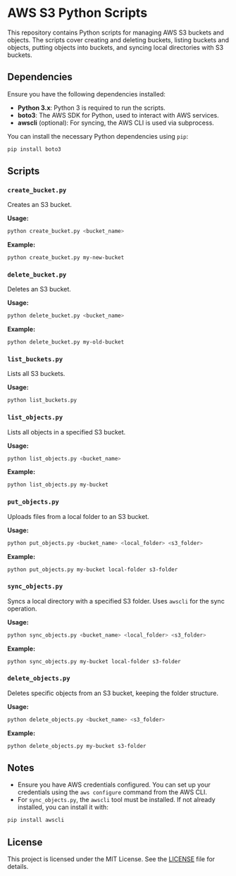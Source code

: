 # AWS S3 Python Scripts

This repository contains Python scripts for managing AWS S3 buckets and objects. The scripts cover creating and deleting buckets, listing buckets and objects, putting objects into buckets, and syncing local directories with S3 buckets.

## Dependencies

Ensure you have the following dependencies installed:

- **Python 3.x**: Python 3 is required to run the scripts.
- **boto3**: The AWS SDK for Python, used to interact with AWS services.
- **awscli** (optional): For syncing, the AWS CLI is used via subprocess.

You can install the necessary Python dependencies using `pip`:

```bash
pip install boto3
```

## Scripts

### `create_bucket.py`

Creates an S3 bucket.

**Usage:**

```bash
python create_bucket.py <bucket_name>
```

**Example:**

```bash
python create_bucket.py my-new-bucket
```

### `delete_bucket.py`

Deletes an S3 bucket.

**Usage:**

```bash
python delete_bucket.py <bucket_name>
```

**Example:**

```bash
python delete_bucket.py my-old-bucket
```

### `list_buckets.py`

Lists all S3 buckets.

**Usage:**

```bash
python list_buckets.py
```

### `list_objects.py`

Lists all objects in a specified S3 bucket.

**Usage:**

```bash
python list_objects.py <bucket_name>
```

**Example:**

```bash
python list_objects.py my-bucket
```

### `put_objects.py`

Uploads files from a local folder to an S3 bucket.

**Usage:**

```bash
python put_objects.py <bucket_name> <local_folder> <s3_folder>
```

**Example:**

```bash
python put_objects.py my-bucket local-folder s3-folder
```

### `sync_objects.py`

Syncs a local directory with a specified S3 folder. Uses `awscli` for the sync operation.

**Usage:**

```bash
python sync_objects.py <bucket_name> <local_folder> <s3_folder>
```

**Example:**

```bash
python sync_objects.py my-bucket local-folder s3-folder
```

### `delete_objects.py`

Deletes specific objects from an S3 bucket, keeping the folder structure.

**Usage:**

```bash
python delete_objects.py <bucket_name> <s3_folder>
```

**Example:**

```bash
python delete_objects.py my-bucket s3-folder
```

## Notes

- Ensure you have AWS credentials configured. You can set up your credentials using the `aws configure` command from the AWS CLI.
- For `sync_objects.py`, the `awscli` tool must be installed. If not already installed, you can install it with:

```bash
pip install awscli
```

## License

This project is licensed under the MIT License. See the [LICENSE](LICENSE) file for details.
